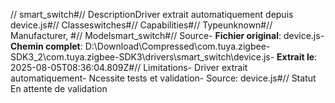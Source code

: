 // smart_switch#// DescriptionDriver extrait automatiquement depuis device.js#// Classeswitches#// Capabilities#// Typeunknown#// Manufacturer, #// Modelsmart_switch#// Source- **Fichier original**: device.js- **Chemin complet**: D:\Download\Compressed\com.tuya.zigbee-SDK3_2\com.tuya.zigbee-SDK3\drivers\smart_switch\device.js- **Extrait le**: 2025-08-05T08:36:04.809Z#// Limitations- Driver extrait automatiquement- Ncessite tests et validation- Source: device.js#// Statut En attente de validation